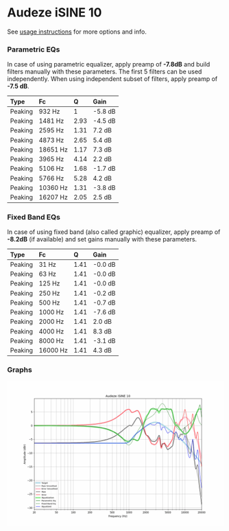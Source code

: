 # Audeze iSINE 10
See [usage instructions](https://github.com/jaakkopasanen/AutoEq#usage) for more options and info.

### Parametric EQs
In case of using parametric equalizer, apply preamp of **-7.8dB** and build filters manually
with these parameters. The first 5 filters can be used independently.
When using independent subset of filters, apply preamp of **-7.5 dB**.

| Type    | Fc       |    Q | Gain    |
|:--------|:---------|:-----|:--------|
| Peaking | 932 Hz   | 1    | -5.8 dB |
| Peaking | 1481 Hz  | 2.93 | -4.5 dB |
| Peaking | 2595 Hz  | 1.31 | 7.2 dB  |
| Peaking | 4873 Hz  | 2.65 | 5.4 dB  |
| Peaking | 18651 Hz | 1.17 | 7.3 dB  |
| Peaking | 3965 Hz  | 4.14 | 2.2 dB  |
| Peaking | 5106 Hz  | 1.68 | -1.7 dB |
| Peaking | 5766 Hz  | 5.28 | 4.2 dB  |
| Peaking | 10360 Hz | 1.31 | -3.8 dB |
| Peaking | 16207 Hz | 2.05 | 2.5 dB  |

### Fixed Band EQs
In case of using fixed band (also called graphic) equalizer, apply preamp of **-8.2dB**
(if available) and set gains manually with these parameters.

| Type    | Fc       |    Q | Gain    |
|:--------|:---------|:-----|:--------|
| Peaking | 31 Hz    | 1.41 | -0.0 dB |
| Peaking | 63 Hz    | 1.41 | -0.0 dB |
| Peaking | 125 Hz   | 1.41 | -0.0 dB |
| Peaking | 250 Hz   | 1.41 | -0.2 dB |
| Peaking | 500 Hz   | 1.41 | -0.7 dB |
| Peaking | 1000 Hz  | 1.41 | -7.6 dB |
| Peaking | 2000 Hz  | 1.41 | 2.0 dB  |
| Peaking | 4000 Hz  | 1.41 | 8.3 dB  |
| Peaking | 8000 Hz  | 1.41 | -3.1 dB |
| Peaking | 16000 Hz | 1.41 | 4.3 dB  |

### Graphs
![](./Audeze%20iSINE%2010.png)